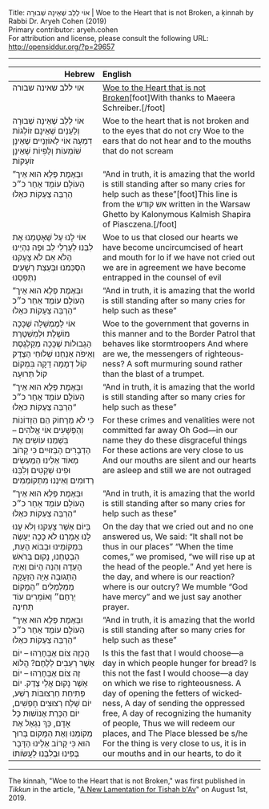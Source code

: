 <html>
<head></head>
<body>
Title: אוֹי לַלֵב שֶׁאֵינָה שְׁבוּרָה | Woe to the Heart that is not Broken, a ḳinnah by Rabbi Dr. Aryeh Cohen (2019)<br />
Primary contributor: aryeh.cohen<br />
For attribution and license, please consult the following URL: <a href="http://opensiddur.org/?p=29657">http://opensiddur.org/?p=29657</a>
<p />
<hr />

<table style="margin-left: auto;margin-right: auto;" class="draggable">
<thead><tr><th id="x" style="text-align: right;">Hebrew</th><th style="text-align: left;">English</th></tr></thead>
<tbody>
<tr><td style="vertical-align:top;">
<div class="liturgy" lang="he">
אוי ללב שאינה שבורה
</span></div></td>
 
<td style="vertical-align:top;">
<div class="english" lang="en">
<u>Woe to the Heart that is not Broken</u>[foot]With thanks to Maeera Schreiber.[/foot]
</div></td></tr>


<tr><td style="vertical-align:top;">
<div class="liturgy" lang="he">
אוֹי לַלֵב שֶׁאֵינָה שְׁבוּרָה
וְלַעֵנַיִם שֶׁאֵינָם זוֹלְגוֹת דִמְעָה
אוֹי לַאוֹזְנַיִים שֶׁאֵינָן שׁוֹמְעוֹת
וְלַפִּיוֹת שֶׁאֵינָן זוֹעַקוֹת
</span></div></td>
 
<td style="vertical-align:top;">
<div class="english" lang="en">
Woe to the heart that is not broken
and to the eyes that do not cry
Woe to the ears that do not hear
and to the mouths that do not scream
</div></td></tr>


<tr><td style="vertical-align:top;">
<div class="liturgy" lang="he">
”וּבְּאֶמֶת פֶּלֶא הוּא אֵיך הַעוֹלָם עוֹמֵד אַחַר כ״כ הַרְבֵּה צַעַקוֹת כּאֵלוּ
</span></div></td>
 
<td style="vertical-align:top;">
<div class="english" lang="en">
“And in truth, it is amazing that the world is still standing after so many cries for help such as these”[foot]This line is from the אש קודש written in the Warsaw Ghetto by Kalonymous Kalmish Shapira of Piasczena.[/foot]
</div></td></tr>


<tr><td style="vertical-align:top;">
<div class="liturgy" lang="he">
אוֹי לָנוּ עַל שֶׁאָטַמְנוּ אֶת לִבֵּנוּ
לְעָרְלֵי לֵב וּפֶה נִהְיֵינוּ
הַלֹא אִם לֹא צָעַקנוּ הִסְכַּמנוּ
וּבְּעַצַת רְשָׁעִים נִתְּפַּסְנוּ
</span></div></td>
 
<td style="vertical-align:top;">
<div class="english" lang="en">
Woe to us that closed our hearts
we have become uncircumcised of heart and mouth
for lo if we have not cried out we are in agreement
we have become entrapped in the counsel of evil
</div></td></tr>


<tr><td style="vertical-align:top;">
<div class="liturgy" lang="he">
”וּבְּאֶמֶת פֶּלֶא הוּא אֵיך הַעוֹלָם עוֹמֵד אַחַר כ״כ הַרְבֵּה צַעַקוֹת כּאֵלוּ“
</span></div></td>
 
<td style="vertical-align:top;">
<div class="english" lang="en">
“And in truth, it is amazing that the world is still standing after so many cries for help such as these”
</div></td></tr>


<tr><td style="vertical-align:top;">
<div class="liturgy" lang="he">
אוֹי לַמֶמְשָׁלָה שֶׁכָּכָה מוֹשֶׁלֶת
וּלְמִשְׁטֶרֶת הַגְבוּלוֹת שֶׁכָּכָה מְקַלְגֶסֶת
וְאֵיפֹה אַנַחְנוּ שְׁלוּחֵי הַצֶדֶק
קוֹל דְמָמָה דַקָה בִּמְקוֹם קוֹל תְּרוּעָה
</span></div></td>
 
<td style="vertical-align:top;">
<div class="english" lang="en">
Woe to the government that governs in this manner
and to the Border Patrol that behaves like stormtroopers
And where are we, the messengers of righteousness?
A soft murmuring sound rather than the blast of a trumpet.
</div></td></tr>


<tr><td style="vertical-align:top;">
<div class="liturgy" lang="he">
”וּבְּאֶמֶת פֶּלֶא הוּא אֵיך הַעוֹלָם עוֹמֵד אַחַר כ״כ הַרְבֵּה צַעַקוֹת כּאֵלוּ“
</span></div></td>
 
<td style="vertical-align:top;">
<div class="english" lang="en">
“And in truth, it is amazing that the world is still standing after so many cries for help such as these”
</div></td></tr>


<tr><td style="vertical-align:top;">
<div class="liturgy" lang="he">
כִּי לֹא מֵרָחוֹק הֵם הַזְדוֹנוֹת וְהַפְּשָׁעִים
אוֹי אֱלֹהִים – בִּשְׁמֵנוּ עוֹשִים אֶת הַדְבָרִים הַבְּזוּיִים
כִּי קָרוֹב מְאוֹד אֵלֵינוּ הַמַעַשִׂים
וּפִינוּ שְׁקֵטִים וְלִבֵּנוּ רְדוּמִים וְאֵינֶנוּ מִתְקוֹמְמִים
</span></div></td>
 
<td style="vertical-align:top;">
<div class="english" lang="en">
For these crimes and venalities were not committed far away
Oh God—in our name they do these disgraceful things
For these actions are very close to us
And our mouths are silent and our hearts are asleep and still we are not outraged
</div></td></tr>


<tr><td style="vertical-align:top;">
<div class="liturgy" lang="he">
”וּבְּאֶמֶת פֶּלֶא הוּא אֵיך הַעוֹלָם עוֹמֵד אַחַר כ״כ הַרְבֵּה צַעַקוֹת כּאֵלוּ“
</span></div></td>
 
<td style="vertical-align:top;">
<div class="english" lang="en">
“And in truth, it is amazing that the world is still standing after so many cries for help such as these”
</div></td></tr>


<tr><td style="vertical-align:top;">
<div class="liturgy" lang="he">
בַּיוֹם אַשֶׁר צָעַקנוּ וְלֹא עָנוּ לָנוּ
אָמַרְנוּ לֹא כָּכָה יֵעָשֶׂה בִּמְקוֹמֵינוּ
וּבְבוֹא הָעֵת, הִבְטַחְנוּ, נָקוּם בְּרֹאשׁ הָעֵדָה
וְהִנֵה הַיוֹם וְאַיֵה הַתְּגוּבָה אַיֵה הַזְעָקָה
מְמַלְמְלִים ״הַמָקוֹם יְרַחֵם״
וְאוֹמְרִים עוֹד תְּחִינָה
</span></div></td>
 
<td style="vertical-align:top;">
<div class="english" lang="en">
On the day that we cried out and no one answered us,
We said: “It shall not be thus in our places”
“When the time comes,” we promised, “we will rise up at the head of the people.”
And yet here is the day, and where is our reaction? where is our outcry?
We mumble “God have mercy”
and we just say another prayer.
</div></td></tr>


<tr><td style="vertical-align:top;">
<div class="liturgy" lang="he">
”וּבְּאֶמֶת פֶּלֶא הוּא אֵיך הַעוֹלָם עוֹמֵד אַחַר כ״כ הַרְבֵּה צַעַקוֹת כּאֵלוּ“
</span></div></td>
 
<td style="vertical-align:top;">
<div class="english" lang="en">
“And in truth, it is amazing that the world is still standing after so many cries for help such as these”
</div></td></tr>


<tr><td style="vertical-align:top;">
<div class="liturgy" lang="he">
הֲכָזֶה צוֹם אֶבְחָרֵהוּ – יוֹם אַשֶׁר רְעֵבִים לַלֶחֶם?
הֲלוֹא זֶה צוֹם אֶבְחָרֵהוּ – יוֹם אַשֶׁר נָקוּם אֱלֵי צֶדֶק.
יוֹם פְּתִיחַת חַרְצוּבּוֹת רֶשַׁע,
יוֹם שַׁלַח רְצוּצִים חָפְשִׁים,
יוֹם הַכָּרַת אֶנוֹשׁוּת כָּל אָדָם,
כַּךְ נִגְאַל אֶת מְקוֹמֵנוּ וְאֶת הַמָּקוֹם בָּרוּך הוּא
כִּי קָרוֹב אֵלֵינוּ הַדָּבָר בְּפִינוּ וּבְלִבֵּנוּ לַעֲשׂוֹתוֹ
</span></div></td>
 
<td style="vertical-align:top;">
<div class="english" lang="en">
Is this the fast that I would choose—a day in which people hunger for bread?
Is this not the fast I would choose—a day on which we rise to righteousness.
A day of opening the fetters of wickedness,
A day of sending the oppressed free,
A day of recognizing the humanity of people,
Thus we will redeem our places, and The Place blessed be s/he
For the thing is very close to us, it is in our mouths and in our hearts, to do it
</div></td></tr>
</tbody></table>

<hr />

The kinnah, "Woe to the Heart that is not Broken," was first published in <em>Tikkun</em> in the article, "<a href="https://www.tikkun.org/a-new-lamentation-for-tisha-bav">A New Lamentation for Tishah b'Av</a>" on August 1st, 2019.

&nbsp;
</body>
</html>